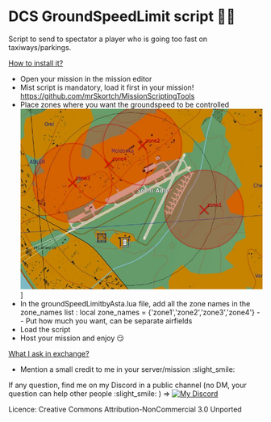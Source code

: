 # DCS GroundSpeedLimit script 👮‍♂️
Script to send to spectator a player who is going too fast on taxiways/parkings.

<ins>How to install it?</ins>
- Open your mission in the mission editor
- Mist script is mandatory, load it first in your mission! https://github.com/mrSkortch/MissionScriptingTools
- Place zones where you want the groundspeed to be controlled
![ExampleZones](zonesExample.JPG)]
- In the groundSpeedLimitbyAsta.lua file, add all the zone names in the zone_names list : local zone_names = {'zone1','zone2','zone3','zone4'} -- Put how much you want, can be separate airfields
- Load the script
- Host your mission and enjoy 😏

<ins>What I ask in exchange?</ins>
- Mention a small credit to me in your server/mission :slight_smile: 

If any question, find me on my Discord in a public channel (no DM, your question can help other people :slight_smile: ) =>
[![My Discord](https://cdn.discordapp.com/attachments/559138601573548052/999311782382424084/unknown.png)](https://discord.gg/ZUZdMzQ)

Licence: Creative Commons Attribution-NonCommercial 3.0 Unported